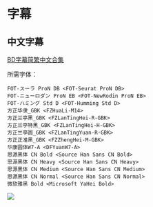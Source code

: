 # 字幕

## 中文字幕

[BD字幕简繁中文合集](https://github.com/Nekomoekissaten-SUB/Nekomoekissaten-Storage/releases/download/subtitle_pkg/Release_the_Spyce_BD_zho.7z)

所需字体：
```
FOT-スーラ ProN DB <FOT-Seurat ProN DB>
FOT-ニューロダン ProN EB <FOT-NewRodin ProN EB>
FOT-ハミング Std D <FOT-Humming Std D>
方正华隶_GBK <FZHuaLi-M14>
方正兰亭黑_GBK <FZLanTingHei-R-GBK>
方正兰亭特黑_GBK <FZLanTingHei-H-GBK>
方正兰亭圆_GBK <FZLanTingYuan-R-GBK>
方正正准黑_GBK <FZZhengHei-M-GBK>
华康圆体W7-A <DFYuanW7-A>
思源黑体 CN Bold <Source Han Sans CN Bold>
思源黑体 CN Heavy <Source Han Sans CN Heavy>
思源黑体 CN Medium <Source Han Sans CN Medium>
思源黑体 CN Normal <Source Han Sans CN Normal>
微软雅黑 Bold <Microsoft YaHei Bold>
```

![](https://nekomoe.pages.dev/images/2018-10/RELEASETHESPYCE.jpg)